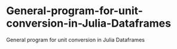 # General-program-for-unit-conversion-in-Julia-Dataframes
General program for unit conversion in Julia Dataframes
